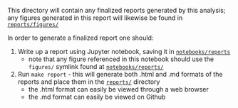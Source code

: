 This directory will contain any finalized reports generated by this analysis; any figures generated in this report will likewise be found in [`reports/figures/`](../reports/figures/)

In order to generate a finalized report one should:

1. Write up a report using Jupyter notebook, saving it in [`notebooks/reports`](../notebooks/reports/)
   - note that any figure referenced in this notebook should use the `figures/` symlink found at [`notebooks/reports/`](../notebooks/reports/figures/)
2. Run `make report` - this will generate both .html and .md formats of the reports and place them in the [`reports/`](../reports/) directory
   - the .html format can easily be viewed through a web browser
   - the .md format can easily be viewed on Github
